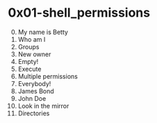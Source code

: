 <h1>0x01-shell_permissions</h1>

00. My name is Betty<br>
01. Who am I<br>
02. Groups<br>
03. New owner<br>
04. Empty!<br>
05. Execute<br>
06. Multiple permissions<br>
07. Everybody!<br>
08. James Bond<br>
09. John Doe<br>
10. Look in the mirror<br>
11. Directories<br>
